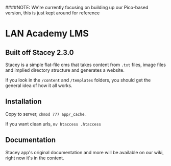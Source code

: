 ####NOTE: We're currently focusing on building up our Pico-based version, this is just kept around for reference 

# LAN Academy LMS

## Built off Stacey 2.3.0
Stacey is a simple flat-file cms that takes content from `.txt` files, image files and implied directory structure and generates a website.

If you look in the `/content` and `/templates` folders, you should get the general idea of how it all works.

## Installation

Copy to server, `chmod 777 app/_cache`.

If you want clean urls, `mv htaccess .htaccess`

## Documentation

Stacey app's original documentation and more will be available on our wiki, right now it's in the content. 

